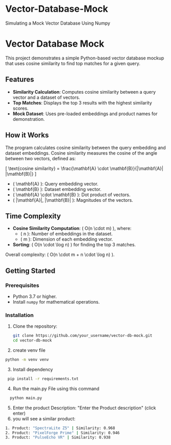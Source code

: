 # Vector-Database-Mock
Simulating a Mock Vector Database Using Numpy

# Vector Database Mock

This project demonstrates a simple Python-based vector database mockup that uses cosine similarity to find top matches for a given query.

## Features
- **Similarity Calculation**: Computes cosine similarity between a query vector and a dataset of vectors.
- **Top Matches**: Displays the top 3 results with the highest similarity scores.
- **Mock Dataset**: Uses pre-loaded embeddings and product names for demonstration.

## How it Works
The program calculates cosine similarity between the query embedding and dataset embeddings. Cosine similarity measures the cosine of the angle between two vectors, defined as:

\[
\text{cosine similarity} = \frac{\mathbf{A} \cdot \mathbf{B}}{\|\mathbf{A}\| \|\mathbf{B}\|}
\]

- \( \mathbf{A} \): Query embedding vector.
- \( \mathbf{B} \): Dataset embedding vector.
- \( \mathbf{A} \cdot \mathbf{B} \): Dot product of vectors.
- \( \|\mathbf{A}\|, \|\mathbf{B}\| \): Magnitudes of the vectors.

## Time Complexity
- **Cosine Similarity Computation**: \( O(n \cdot m) \), where:
  - \( n \): Number of embeddings in the dataset.
  - \( m \): Dimension of each embedding vector.
- **Sorting**: \( O(n \cdot \log n) \) for finding the top 3 matches.

Overall complexity: \( O(n \cdot m + n \cdot \log n) \).

## Getting Started
### Prerequisites
- Python 3.7 or higher.
- Install `numpy` for mathematical operations.

### Installation
1. Clone the repository:
   ```bash
   git clone https://github.com/your_username/vector-db-mock.git
   cd vector-db-mock
   ```
2. create venv file 
``` bash
python -m venv venv
```
3. Install dependency
``` bash
 pip install -r requirements.txt
```
4. Run the main.py File using this command
``` bash
  python main.py
```
5. Enter the product Description: "Enter the Product description" (click enter)
6. you will see a similar product:
``` bash
1. Product: "SpectraLite Z5" | Similarity: 0.968
2. Product: "PixelForge Prime" | Similarity: 0.946
3. Product: "PulseEcho VR" | Similarity: 0.938
```


